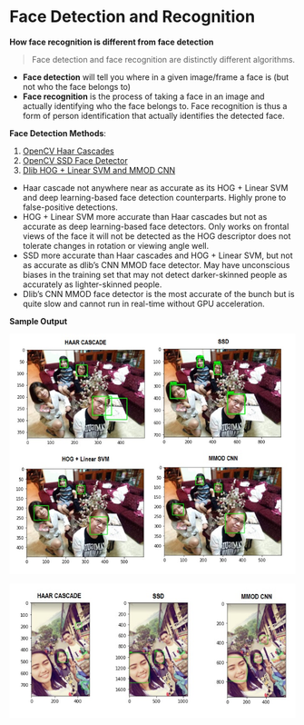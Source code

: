 # **Face Detection and Recognition**

**How face recognition is different from face detection**

> Face detection and face recognition are distinctly different algorithms. 
- **Face detection** will tell you where in a given image/frame a face is (but not who the face belongs to) 
- **Face recognition** is the process of taking a face in an image and actually identifying who the face belongs to. Face recognition is thus a form of person identification that actually identifies the detected face.

**Face Detection Methods**:
1. [OpenCV Haar Cascades](https://github.com/shejz/face-detection-recognition/tree/main/Face%20Detection%20with%20Haar%20Cascades)
2. [OpenCV SSD Face Detector](https://github.com/shejz/face-detection-recognition/tree/main/SSD%20Face%20Detector)
3. [Dlib HOG + Linear SVM and MMOD CNN](https://github.com/shejz/face-detection-recognition/tree/main/Face%20Detection%20with%20Dlib)

- Haar cascade not anywhere near as accurate as its HOG + Linear SVM and deep learning-based face detection counterparts. Highly prone to false-positive detections. 
- HOG + Linear SVM more accurate than Haar cascades but not as accurate as deep learning-based face detectors. Only works on frontal views of the face it will not be detected as the HOG descriptor does not tolerate changes in rotation or viewing angle well.
- SSD more accurate than Haar cascades and HOG + Linear SVM, but not as accurate as dlib’s CNN MMOD face detector. May have unconscious biases in the training set that may not detect darker-skinned people as accurately as lighter-skinned people.
- Dlib’s CNN MMOD face detector is the most accurate of the bunch but is quite slow and cannot run in real-time without GPU acceleration.


**Sample Output**

![](https://github.com/shejz/face-detection-recognition/blob/main/face_detection_summary.jpg)

![](https://github.com/shejz/face-detection-recognition/blob/main/face_detection_summary2.jpg)

